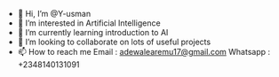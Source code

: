 - 👋 Hi, I’m @Y-usman
- 👀 I’m interested in Artificial Intelligence
- 🌱 I’m currently learning introduction to AI
- 💞️ I’m looking to collaborate on lots of useful projects
- 📫 How to reach me 
Email : adewalearemu17@gmail.com
Whatsapp : +2348140131091

<!---
Y-usman/Y-usman is a ✨ special ✨ repository because its `README.md` (this file) appears on your GitHub profile.
You can click the Preview link to take a look at your changes.
--->
